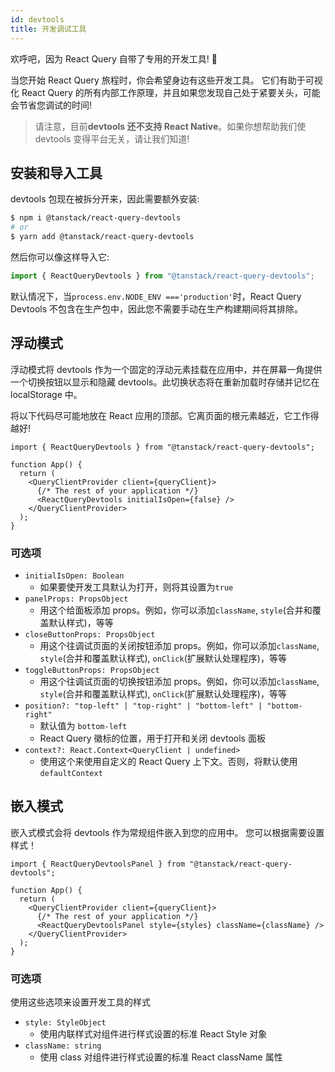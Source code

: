 ```yaml
---
id: devtools
title: 开发调试工具
---
```


欢呼吧，因为 React Query 自带了专用的开发工具! 🥳

当您开始 React Query 旅程时，你会希望身边有这些开发工具。
它们有助于可视化 React Query 的所有内部工作原理，并且如果您发现自己处于紧要关头，可能会节省您调试的时间!

> 请注意，目前**devtools 还不支持 React Native**。如果你想帮助我们使 devtools 变得平台无关，请让我们知道!

## 安装和导入工具

devtools 包现在被拆分开来，因此需要额外安装:

```bash
$ npm i @tanstack/react-query-devtools
# or
$ yarn add @tanstack/react-query-devtools
```

然后你可以像这样导入它:

```ts
import { ReactQueryDevtools } from "@tanstack/react-query-devtools";
```

默认情况下，当`process.env.NODE_ENV ==='production'`时，React Query Devtools 不包含在生产包中，因此您不需要手动在生产构建期间将其排除。

## 浮动模式

浮动模式将 devtools 作为一个固定的浮动元素挂载在应用中，并在屏幕一角提供一个切换按钮以显示和隐藏 devtools。此切换状态将在重新加载时存储并记忆在 localStorage 中。

将以下代码尽可能地放在 React 应用的顶部。它离页面的根元素越近，它工作得越好!

```tsx
import { ReactQueryDevtools } from "@tanstack/react-query-devtools";

function App() {
  return (
    <QueryClientProvider client={queryClient}>
      {/* The rest of your application */}
      <ReactQueryDevtools initialIsOpen={false} />
    </QueryClientProvider>
  );
}
```

### 可选项

- `initialIsOpen: Boolean`
  - 如果要使开发工具默认为打开，则将其设置为`true`
- `panelProps: PropsObject`
  - 用这个给面板添加 props。例如，你可以添加`className`, `style`(合并和覆盖默认样式)，等等
- `closeButtonProps: PropsObject`
  - 用这个往调试页面的关闭按钮添加 props。例如，你可以添加`className`, `style`(合并和覆盖默认样式), `onClick`(扩展默认处理程序)，等等
- `toggleButtonProps: PropsObject`
  - 用这个往调试页面的切换按钮添加 props。例如，你可以添加`className`, `style`(合并和覆盖默认样式), `onClick`(扩展默认处理程序)，等等
- `position?: "top-left" | "top-right" | "bottom-left" | "bottom-right"`
  - 默认值为 `bottom-left`
  - React Query 徽标的位置，用于打开和关闭 devtools 面板
- `context?: React.Context<QueryClient | undefined>`
  - 使用这个来使用自定义的 React Query 上下文。否则，将默认使用`defaultContext`

## 嵌入模式

嵌入式模式会将 devtools 作为常规组件嵌入到您的应用中。 您可以根据需要设置样式！

```tsx
import { ReactQueryDevtoolsPanel } from "@tanstack/react-query-devtools";

function App() {
  return (
    <QueryClientProvider client={queryClient}>
      {/* The rest of your application */}
      <ReactQueryDevtoolsPanel style={styles} className={className} />
    </QueryClientProvider>
  );
}
```

### 可选项

使用这些选项来设置开发工具的样式

- `style: StyleObject`
  - 使用内联样式对组件进行样式设置的标准 React Style 对象
- `className: string`
  - 使用 class 对组件进行样式设置的标准 React className 属性
